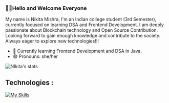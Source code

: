 ### 🌷✨Hello and Welcome Everyone 
My name is Nikita Mishra, I'm an Indian college student (3rd Semester), currently focused on learning DSA and Frontend Development. I am deeply passionate about Blockchain technology and Open Source Contribution. Looking forward to gain enough knowledge and contribute to the society. Always eager to explore new technologies!!!

- 🌱 Currently learning Frontend Development and DSA in Java.
-  😄 Pronouns: she/her

  ![NIkita's stats](https://github-readme-stats.vercel.app/api?username=Nikita-Mishraa&show_icons=true&theme=radical)

## Technologies :

[![My Skills](https://skills.thijs.gg/icons?i=java,c,html,py&theme=light)](https://skills.thijs.gg)






<!--
**Nikita-Mishraa/Nikita-Mishraa** is a ✨ _special_ ✨ repository because its `README.md` (this file) appears on your GitHub profile.

Here are some ideas to get you started:

- 🔭 I’m currently working on ...
- 🌱 I’m currently learning ...
- 👯 I’m looking to collaborate on ...
- 🤔 I’m looking for help with ...
- 💬 Ask me about ...
- 📫 How to reach me: ...
- 😄 Pronouns: ...
- ⚡ Fun fact: ...
-->
